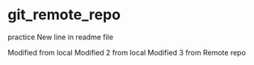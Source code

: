 # git_remote_repo
practice
New line in readme file

Modified from local 
Modified 2 from local
Modified 3 from Remote repo

